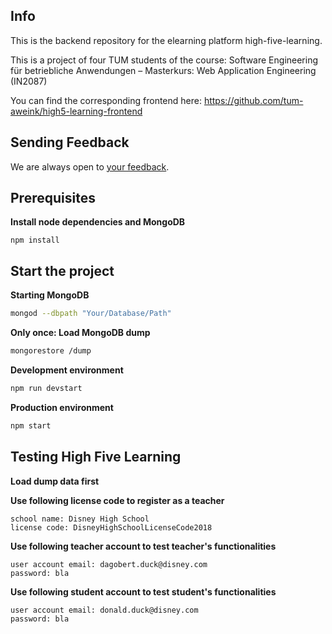 ## Info
This is the backend repository for the 
elearning platform high-five-learning. 

This is a project of four TUM students of the course: 
Software Engineering für betriebliche Anwendungen – Masterkurs: 
Web Application Engineering (IN2087)

You can find the corresponding frontend here:
https://github.com/tum-aweink/high5-learning-frontend

## Sending Feedback

We are always open to [your feedback](https://github.com/andrelandgraf/high5-learning-backend/issues).

## Prerequisites

**Install node dependencies and MongoDB**

```
npm install
```

## Start the project

**Starting MongoDB**
```bash
mongod --dbpath "Your/Database/Path" 
```

**Only once: Load MongoDB dump**
```bash
mongorestore /dump
```

**Development environment**
```bash
npm run devstart
```

**Production environment**
```bash
npm start
```

## Testing High Five Learning 

**Load dump data first**

**Use following license code to register as a teacher**
```
school name: Disney High School
license code: DisneyHighSchoolLicenseCode2018
```

**Use following teacher account to test teacher's functionalities**
```
user account email: dagobert.duck@disney.com
password: bla
```

**Use following student account to test student's functionalities**
```
user account email: donald.duck@disney.com
password: bla
```